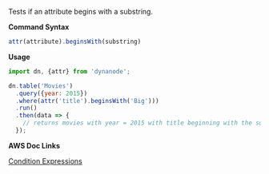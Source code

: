 Tests if an attribute begins with a substring.

**Command Syntax**

```javascript
attr(attribute).beginsWith(substring)
```

**Usage**

```javascript
import dn, {attr} from 'dynanode';

dn.table('Movies')
  .query({year: 2015})
  .where(attr('title').beginsWith('Big')))
  .run()
  .then(data => {
    // returns movies with year = 2015 with title beginning with the substring 'Big'
  });
```

**AWS Doc Links**

[Condition Expressions](http://docs.aws.amazon.com/amazondynamodb/latest/developerguide/Expressions.SpecifyingConditions.html)